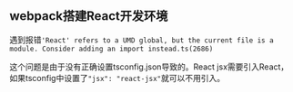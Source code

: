 ## webpack搭建React开发环境

遇到报错`'React' refers to a UMD global, but the current file is a module. Consider adding an import instead.ts(2686)`

这个问题是由于没有正确设置tsconfig.json导致的。React jsx需要引入React，如果tsconfig中设置了`"jsx": "react-jsx"`就可以不用引入。

